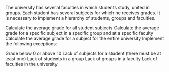 The university has several faculties in which students study, united in groups. Each student has several subjects for which he receives grades. It is necessary to implement a hierarchy of students, groups and faculties.

Calculate the average grade for all student subjects
Calculate the average grade for a specific subject in a specific group and at a specific faculty
Calculate the average grade for a subject for the entire university
Implement the following exceptions:

Grade below 0 or above 10
Lack of subjects for a student (there must be at least one)
Lack of students in a group
Lack of groups in a faculty
Lack of faculties in the university
 